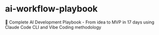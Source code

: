 # ai-workflow-playbook
🚀 Complete AI Development Playbook - From idea to MVP in 17 days using Claude Code CLI   and Vibe Coding methodology
